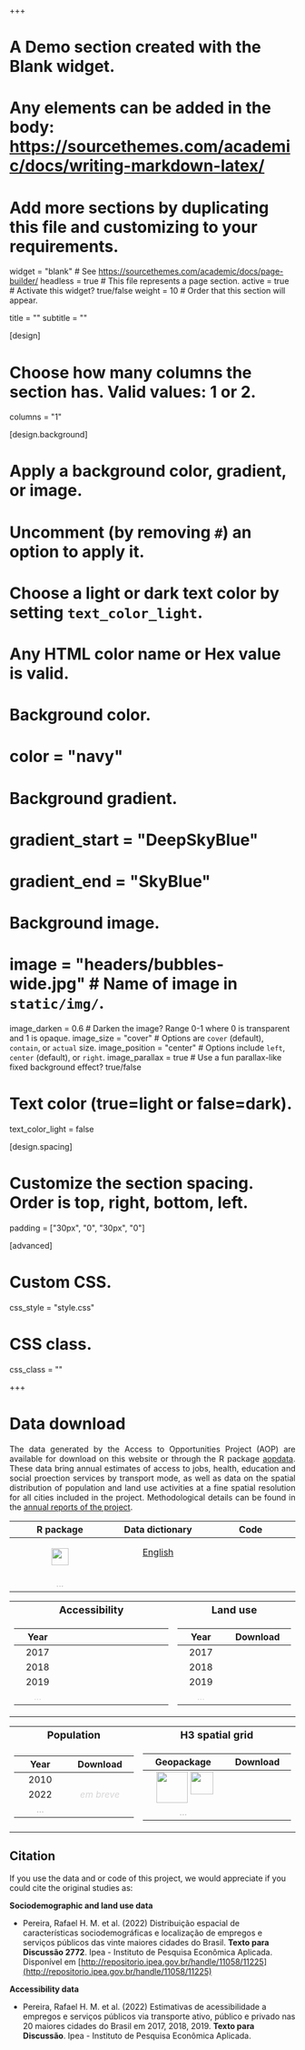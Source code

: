 +++
# A Demo section created with the Blank widget.
# Any elements can be added in the body: https://sourcethemes.com/academic/docs/writing-markdown-latex/
# Add more sections by duplicating this file and customizing to your requirements.

widget = "blank"  # See https://sourcethemes.com/academic/docs/page-builder/
headless = true  # This file represents a page section.
active = true  # Activate this widget? true/false
weight = 10  # Order that this section will appear.

title = ""
subtitle = ""

[design]
  # Choose how many columns the section has. Valid values: 1 or 2.
  columns = "1"

[design.background]
  # Apply a background color, gradient, or image.
  #   Uncomment (by removing `#`) an option to apply it.
  #   Choose a light or dark text color by setting `text_color_light`.
  #   Any HTML color name or Hex value is valid.

  # Background color.
  # color = "navy"

  # Background gradient.
  # gradient_start = "DeepSkyBlue"
  # gradient_end = "SkyBlue"

  # Background image.
  # image = "headers/bubbles-wide.jpg"  # Name of image in `static/img/`.
  image_darken = 0.6  # Darken the image? Range 0-1 where 0 is transparent and 1 is opaque.
  image_size = "cover"  #  Options are `cover` (default), `contain`, or `actual` size.
  image_position = "center"  # Options include `left`, `center` (default), or `right`.
  image_parallax = true  # Use a fun parallax-like fixed background effect? true/false

  # Text color (true=light or false=dark).
  text_color_light = false

[design.spacing]
  # Customize the section spacing. Order is top, right, bottom, left.
  padding = ["30px", "0", "30px", "0"]



[advanced]
 # Custom CSS.
 css_style = "style.css"

 # CSS class.
 css_class = ""


+++

# Data download

<p align="justify"> The data generated by the Access to Opportunities Project (AOP) are available for download on this website or through the R package <a href="https://ipeagit.github.io/aopdata/">aopdata</a>. These data bring annual estimates of access to jobs, health, education and social proection services by transport mode, as well as data on the spatial distribution of population and land use activities at a fine spatial resolution for all cities included in the project. Methodological details can be found in the <a href="https://www.ipea.gov.br/acessooportunidades/publicacoes/">annual reports of the project</a>. </p>


| R package | Data dictionary | Code |
| :---:|:--:|:---:|
| <p align="center"> <a href="https://ipeagit.github.io/aopdata/"><img src="/acessooportunidades/img/logos/rstudio_logo.png" width="30" align="center"></a> |  [English](https://ipeagit.github.io/aopdata/articles/data_dic_en.html)</p> | <a href="https://github.com/ipeaGIT/acesso_oport/"><i class="fab fa-github" style="font-size: 1.5em;"></i> </a> |
| <img width=180/> <a style="color: gray; opacity: 0.50; text-align: center;">...</a> | <img width=180/> | <img width=180/> |




<table>
<tr><th> <font size="+1.5">Accessibility</font> </th><th> <font size="+1.5">Land use</font> </th></tr>
<tr><td style="text-align:center">

| Year | <i class="fas fa-walking" style="font-size: 1.5em;"></i>  <i class="fas fa-bicycle" style="font-size: 1.5em;"></i> | <i class="fas fa-bus" style="font-size: 1.5em;"></i> | <i class="fas fa-car" style="font-size: 1.5em;"></i> |
|:---:|:---:|:---:|:---:| 
| 2017 | <a href="https://www.ipea.gov.br/geobr/aopdata/data/website_data/aop_access_active_2017_v2.csv"><i class="fas fa-download" style="font-size: 1em;"></i></a> | <a href="https://www.ipea.gov.br/geobr/aopdata/data/website_data/aop_access_publictransport_2017_v2.csv"><i class="fas fa-download" style="font-size: 1em;"></i></a> | | 
| 2018 | <a href="https://www.ipea.gov.br/geobr/aopdata/data/website_data/aop_access_active_2018_v2.csv"><i class="fas fa-download" style="font-size: 1em;"></i></a> | <a href="https://www.ipea.gov.br/geobr/aopdata/data/website_data/aop_access_publictransport_2018_v2.csv"><i class="fas fa-download" style="font-size: 1em;"></i></a> | | 
| 2019 | <a href="https://www.ipea.gov.br/geobr/aopdata/data/website_data/aop_access_active_2019_v2.csv"><i class="fas fa-download" style="font-size: 1em;"></i></a> | <a href="https://www.ipea.gov.br/geobr/aopdata/data/website_data/aop_access_publictransport_2019_v2.csv"><i class="fas fa-download" style="font-size: 1em;"></i></a> | <a href="https://www.ipea.gov.br/geobr/aopdata/data/website_data/aop_access_car_2019_v2.csv"><i class="fas fa-download" style="font-size: 1em;"></i></a> |
| <img width=100/> <a style="color: gray; opacity: 0.30; text-align: center;">...</a> | <img width=140/> | <img width=140/> | <img width=140/> |

</td><td style="text-align:center">

| Year | Download |
|:---:|:---:| 
| 2017 | <a href="https://www.ipea.gov.br/geobr/aopdata/data/website_data/aop_landuse_2017_v2.csv"><i class="fas fa-download" style="font-size: 1em;"></i></a> | 
| 2018 | <a href="https://www.ipea.gov.br/geobr/aopdata/data/website_data/aop_landuse_2018_v2.csv"><i class="fas fa-download" style="font-size: 1em;"></i></a> | 
| 2019 | <a href="https://www.ipea.gov.br/geobr/aopdata/data/website_data/aop_landuse_2019_v2.csv"><i class="fas fa-download" style="font-size: 1em;"></i></a> | 
| <img width=100/> <a style="color: gray; opacity: 0.30; text-align: center;">...</a> | <img width=150/> |

</td></tr> </table>



<table>
<tr><th> <font size="+1.5">Population</font> </th><th><font size="+1.5">H3 spatial grid</font> </th></tr>
<tr><td style="text-align:center">

| Year | Download |
|:---:| :---:|
| 2010 | <a href="https://www.ipea.gov.br/geobr/aopdata/data/website_data/aop_population_2010_v2.csv"><i class="fas fa-download" style="font-size: 1em;"></i></a> |
| 2022 | <a style="color: gray; opacity: 0.30;">*em breve*</a> |
| <img width=200/> <a style="color: gray30; opacity: 0.30; text-align: center;">...</a> | <img width=200/> |

</td><td style="text-align:center">


| Geopackage |  Download |
|:---:| :---:|
| <div style="text-align: center;"> <div style="display: inline-block; text-align: center;"> <div style="display:flex">     <div style="flex:1;padding-left:5px;"> <img src="https://upload.wikimedia.org/wikipedia/commons/d/df/ArcGIS_logo.png" width="55" align="center"/> </div> <div style="flex:1;padding-left:5px;"> <img src="/acessooportunidades/img/logos/qgis_logo3.png" width="40" align="center"  /> | <a href="https://www.ipea.gov.br/geobr/aopdata/data/website_data/aop_hex_grid_v2.gpkg"><i class="fas fa-download" style="font-size: 1em;"></i></a> |
| <img width=200/> <a style="color: gray30; opacity: 0.30; text-align: center;">...</a> | <img width=200/> |


</td></tr> </table>



## Citation

If you use the data and or code of this project, we would appreciate if you could cite the original studies as:

**Sociodemographic and land use data**

* Pereira, Rafael H. M. et al. (2022) Distribuição espacial de características sociodemográficas e localização de empregos e serviços públicos das vinte maiores cidades do Brasil. **Texto para Discussão 2772**. Ipea - Instituto de Pesquisa Econômica Aplicada. Disponível em [http://repositorio.ipea.gov.br/handle/11058/11225](http://repositorio.ipea.gov.br/handle/11058/11225)

**Accessibility data**
* Pereira, Rafael H. M. et al. (2022) Estimativas de acessibilidade a empregos e serviços públicos via transporte ativo, público e privado nas 20 maiores cidades do Brasil em 2017, 2018, 2019. **Texto para Discussão**. Ipea - Instituto de Pesquisa Econômica Aplicada.
